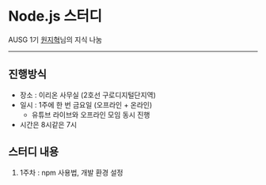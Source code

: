 # Node.js 스터디

AUSG 1기 [원지혁](https://github.com/jeehyukwon)님의 지식 나눔

---
## 진행방식

* 장소 : 이리온 사무실 (2호선 구로디지털단지역)
* 일시 : 1주에 한 번 금요일 (오프라인 + 온라인)
  * 유튜브 라이브와 오프라인 모임 동시 진행
* 시간은 8시같은 7시

## 스터디 내용

1. 1주차 : npm 사용법, 개발 환경 설정
